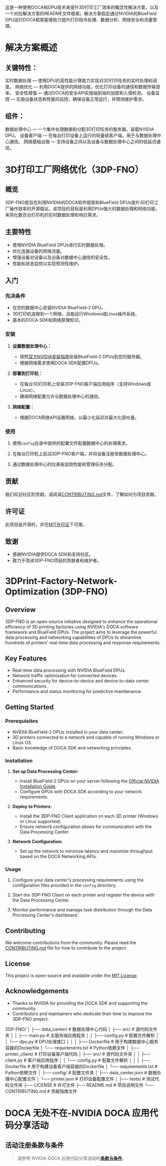 这是一种使用DOCA和DPU技术来提升3D打印工厂效率的概念性解决方案，以及一个对应解决方案的README文件框架。解决方案假定通过NVIDIA的BlueField DPU运行DOCA框架能够助力提升打印指令处理、数据分析、网络安全和流量管理。

# 解决方案概述
## 关键特性：
实时数据处理 — 使用DPU的高性能计算能力实现对3D打印任务的实时处理和调度。
网络优化 — 利用DOCA提供的网络功能，优化打印设备的通信和数据传输效率。
安全性增强 — 通过DOCA的安全API实施端到端的加密和入侵检测。
设备监控 — 实施设备状态和性能的监控，确保设备正常运行，并预测维护需求。
## 组件：
数据处理中心 — 一个集中处理数据和分配3D打印任务的服务器，装载NVIDIA DPU。
设备客户端 — 在每台打印设备上运行的轻量级客户端，用于与数据处理中心通信。
网络基础设施 — 支持设备之间以及设备与数据处理中心之间的低延迟通信。

# 3D打印工厂网络优化（3DP-FNO）

## 概览

3DP-FNO是旨在利用NVIDIA的DOCA软件框架和BlueField DPUs提升3D打印工厂操作效率的开源倡议。该项目的目标是利用DPUs强大的数据处理和网络功能，来简化数百台打印机的实时数据处理和响应需求。

## 主要特性

- 使用NVIDIA BlueField DPUs进行实时数据处理。
- 优化连接设备的网络流量。
- 增强设备对设备以及设备对数据中心通信的安全性。
- 性能和状态监控以实现预测性维护。

## 入门

### 先决条件

- 在您的数据中心安装NVIDIA BlueField-2 DPU。
- 3D打印机连接到一个网络，且能运行Windows或Linux操作系统。
- 基本的DOCA SDK和网络原理知识。

### 安装

1. **设置数据处理中心：**
   - 按照[官方NVIDIA安装指南](#)安装BlueField-2 DPUs到您的服务器。
   - 根据网络需求使用DOCA SDK配置DPUs。

2. **部署到打印机：**
   - 在每台3D打印机上安装3DP-FNO客户端应用程序（支持Windows或Linux）。
   - 确保网络配置允许与数据处理中心的通信。

3. **网络配置：**
   - 根据DOCA网络API设置网络，以最小化延迟并最大化吞吐量。

### 使用

1. 使用`config`目录中提供的配置文件配置数据中心的处理需求。

2. 在每台打印机上启动3DP-FNO客户端，并将设备注册至数据处理中心。

3. 通过数据处理中心的仪表板监控性能和管理任务分配。

## 贡献

我们欢迎社区的贡献。请阅读[CONTRIBUTING.md](/CONTRIBUTING.md)文件，了解如何为项目贡献。

## 许可证

此项目是开源的，并在[MIT许可证](/LICENSE)下可用。

## 致谢

- 感谢NVIDIA提供DOCA SDK和支持社区。
- 致力于改进3DP-FNO项目的贡献者和维护者。


# 3DPrint-Factory-Network-Optimization (3DP-FNO)

## Overview

3DP-FNO is an open-source initiative designed to enhance the operational efficiency of 3D printing factories using NVIDIA's DOCA software framework and BlueField DPUs. The project aims to leverage the powerful data processing and networking capabilities of DPUs to streamline hundreds of printers' real-time data processing and response requirements.

## Key Features

- Real-time data processing with NVIDIA BlueField DPUs.
- Network traffic optimization for connected devices.
- Enhanced security for device-to-device and device-to-data center communications.
- Performance and status monitoring for predictive maintenance.

## Getting Started

### Prerequisites

- NVIDIA BlueField-2 DPUs installed in your data center.
- 3D printers connected to a network and capable of running Windows or Linux OS.
- Basic knowledge of DOCA SDK and networking principles.

### Installation

1. **Set up Data Processing Center:**
   - Install BlueField-2 DPUs on your server following the [Official NVIDIA Installation Guide](#).
   - Configure DPUs with DOCA SDK according to your network requirements.

2. **Deploy to Printers:**
   - Install the 3DP-FNO Client application on each 3D printer (Windows or Linux supported).
   - Ensure network configuration allows for communication with the Data Processing Center.

3. **Network Configuration:**
   - Set up the network to minimize latency and maximize throughput based on the DOCA Networking APIs.

### Usage

1. Configure your data center's processing requirements using the configuration files provided in the `config` directory.
   
2. Start the 3DP-FNO Client on each printer and register the device with the Data Processing Center.

3. Monitor performance and manage task distribution through the Data Processing Center's dashboard.

## Contributing

We welcome contributions from the community. Please read the [CONTRIBUTING.md](/CONTRIBUTING.md) file for how to contribute to the project.

## License

This project is open-source and available under the [MIT License](/LICENSE).

## Acknowledgements

- Thanks to NVIDIA for providing the DOCA SDK and supporting the community.
- Contributors and maintainers who dedicate their time to improve the 3DP-FNO project.



3DP-FNO/
│
├── data_center/          # 数据处理中心代码
│   ├── src/              # 源代码文件夹
│   │   ├── main.py       # 主服务端应用程序
│   │   ├── config.py     # 配置文件解析
│   │   └── dpu.py        # DPU处理接口
│   │
│   ├── Dockerfile        # 用于构建数据中心服务容器的Dockerfile
│   └── requirements.txt  # Python依赖文件
│
├── printer_client/       # 打印设备客户端代码
│   ├── src/              # 源代码文件夹
│   │   ├── client.py     # 客户端应用程序
│   │   └── config.py     # 配置文件解析
│   │
│   ├── Dockerfile        # 用于构建设备客户端容器的Dockerfile
│   └── requirements.txt  # Python依赖文件
│
├── config/               # 配置文件夹
│   ├── data_center.json  # 数据处理中心配置文件
│   └── printer.json      # 打印设备配置文件
│
├── tests/                # 测试代码文件夹
├── LICENSE               # 许可文件
├── README.md             # 项目说明文件
└── CONTRIBUTING.md       # 贡献指南文件


<!Event Name>
# DOCA 无处不在-NVIDIA DOCA 应用代码分享活动


## 活动注册条款与条件
> 请参考 NVIDIA DOCA 应用代码分享活动的[**条款与条件**](https://www.nvidia.cn/networking/doca-application-code-sharing/terms-and-conditions/ "条款与条件")。

